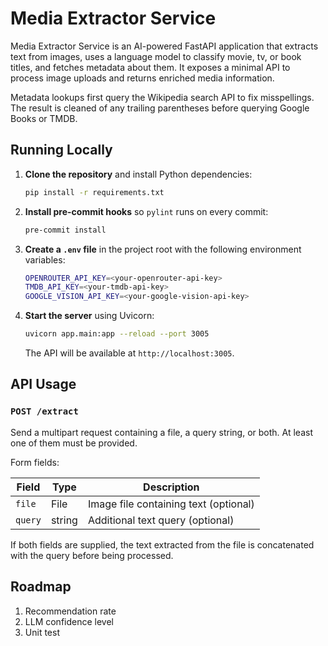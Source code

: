 # Media Extractor Service

Media Extractor Service is an AI-powered FastAPI application that extracts text from images, uses a language model to classify movie, tv, or book titles, and fetches metadata about them. It exposes a minimal API to process image uploads and returns enriched media information.

Metadata lookups first query the Wikipedia search API to fix misspellings. The result is cleaned of any trailing parentheses before querying Google Books or TMDB.

## Running Locally

1. **Clone the repository** and install Python dependencies:
   ```bash
   pip install -r requirements.txt
   ```
2. **Install pre-commit hooks** so `pylint` runs on every commit:
   ```bash
   pre-commit install
   ```
3. **Create a `.env` file** in the project root with the following environment variables:
   ```bash
   OPENROUTER_API_KEY=<your-openrouter-api-key>
   TMDB_API_KEY=<your-tmdb-api-key>
   GOOGLE_VISION_API_KEY=<your-google-vision-api-key>
   ```
4. **Start the server** using Uvicorn:
   ```bash
   uvicorn app.main:app --reload --port 3005
   ```
   The API will be available at `http://localhost:3005`.

## API Usage

### `POST /extract`

Send a multipart request containing a file, a query string, or both. At least one of them must be provided.

Form fields:

| Field | Type | Description |
|-------|------|-------------|
| `file` | File | Image file containing text (optional) |
| `query` | string | Additional text query (optional) |

If both fields are supplied, the text extracted from the file is concatenated with the query before being processed.

## Roadmap

1. Recommendation rate
1. LLM confidence level
1. Unit test
